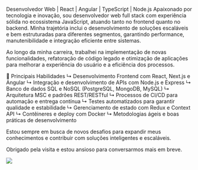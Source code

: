 Desenvolvedor Web | React | Angular | TypeScript | Node.js
Apaixonado por tecnologia e inovação, sou desenvolvedor web full stack com experiência sólida no ecossistema JavaScript, atuando tanto no frontend quanto no backend. Minha trajetória inclui o desenvolvimento de soluções escaláveis e bem estruturadas para diferentes segmentos, garantindo performance, manutenibilidade e integração eficiente entre sistemas.

Ao longo da minha carreira, trabalhei na implementação de novas funcionalidades, refatoração de código legado e otimização de aplicações para melhorar a experiência do usuário e a eficiência dos processos.

🚀 Principais Habilidades
↳ Desenvolvimento Frontend com React, Next.js e Angular
↳ Integração e desenvolvimento de APIs com Node.js e Express
↳ Banco de dados SQL e NoSQL (PostgreSQL, MongoDB, MySQL)
↳ Arquitetura MSC e padrões REST/RESTful
↳ Processos de CI/CD para automação e entrega contínua
↳ Testes automatizados para garantir qualidade e estabilidade
↳ Gerenciamento de estado com Redux e Context API
↳ Contêineres e deploy com Docker
↳ Metodologias ágeis e boas práticas de desenvolvimento

Estou sempre em busca de novos desafios para expandir meus conhecimentos e contribuir com soluções inteligentes e escaláveis.






Obrigado pela visita e estou ansioso para conversarmos mais em breve.
<div> 
  <a href="https://www.linkedin.com/in/yurigarrido/" target="_blank"><img src="https://img.shields.io/badge/-LinkedIn-%230077B5?style=for-the-badge&logo=linkedin&logoColor=white" target="_blank"></a> 
 
  
</div>
